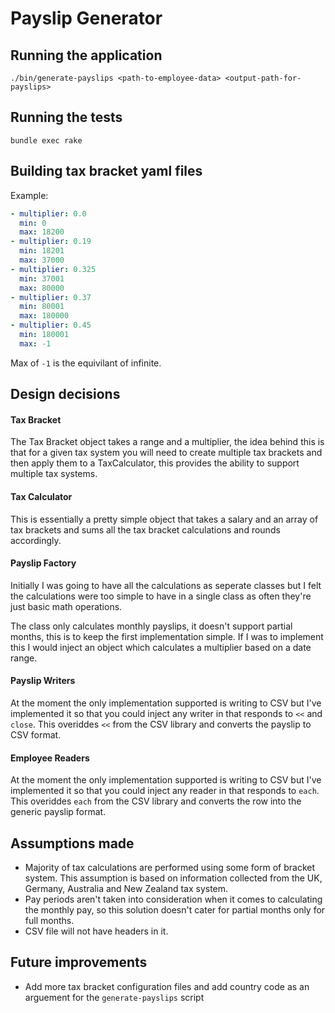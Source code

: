 # Payslip Generator

## Running the application

`./bin/generate-payslips <path-to-employee-data> <output-path-for-payslips>`

## Running the tests

`bundle exec rake`

## Building tax bracket yaml files

Example:

```YAML
- multiplier: 0.0
  min: 0
  max: 18200
- multiplier: 0.19
  min: 18201
  max: 37000
- multiplier: 0.325
  min: 37001
  max: 80000
- multiplier: 0.37
  min: 80001
  max: 180000
- multiplier: 0.45
  min: 180001
  max: -1
```

Max of `-1` is the equivilant of infinite.

## Design decisions

#### Tax Bracket

The Tax Bracket object takes a range and a multiplier, the idea behind this is
that for a given tax system you will need to create multiple tax brackets and
then apply them to a TaxCalculator, this provides the ability to support
multiple tax systems.

#### Tax Calculator

This is essentially a pretty simple object that takes a salary and an array of
tax brackets and sums all the tax bracket calculations and rounds accordingly.

#### Payslip Factory

Initially I was going to have all the calculations as seperate classes but I felt
the calculations were too simple to have in a single class as often they're just
basic math operations.

The class only calculates monthly payslips, it doesn't support partial months,
this is to keep the first implementation simple. If I was to implement this I would
inject an object which calculates a multiplier based on a date range.

#### Payslip Writers

At the moment the only implementation supported is writing to CSV but I've
implemented it so that you could inject any writer in that responds to `<<` and
`close`. This overiddes `<<` from the CSV library and converts the payslip to CSV format.

#### Employee Readers
At the moment the only implementation supported is writing to CSV but I've
implemented it so that you could inject any reader in that responds to `each`.
This overiddes `each` from the CSV library and converts the row into the
generic payslip format.

## Assumptions made
- Majority of tax calculations are performed using some form of bracket system.
  This assumption is based on information collected from the UK, Germany,
  Australia and New Zealand tax system.
- Pay periods aren't taken into consideration when it comes to calculating the
  monthly pay, so this solution doesn't cater for partial months only for
  full months.
- CSV file will not have headers in it.

## Future improvements
- Add more tax bracket configuration files and add country code as an arguement for the `generate-payslips` script
